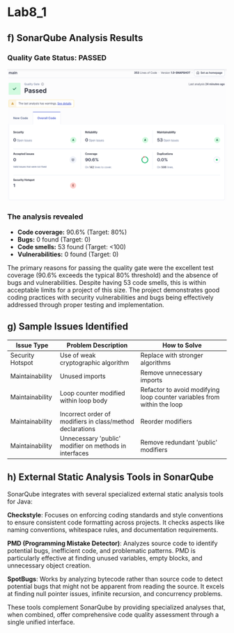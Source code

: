 # Lab8_1

## f) SonarQube Analysis Results

### **Quality Gate Status: PASSED**

![SonarQube Dashboard](lab8_1f.png)

### The analysis revealed

- **Code coverage:** 90.6% (Target: 80%)
- **Bugs:** 0 found (Target: 0)
- **Code smells:** 53 found (Target: <100)
- **Vulnerabilities:** 0 found (Target: 0)

The primary reasons for passing the quality gate were the excellent test coverage (90.6% exceeds the typical 80% threshold) and the absence of bugs and vulnerabilities. Despite having 53 code smells, this is within acceptable limits for a project of this size. The project demonstrates good coding practices with security vulnerabilities and bugs being effectively addressed through proper testing and implementation.

## g) Sample Issues Identified

| Issue Type | Problem Description | How to Solve |
|------------|---------------------|--------------|
| Security Hotspot | Use of weak cryptographic algorithm | Replace with stronger algorithms |
| Maintainability | Unused imports | Remove unnecessary imports |
| Maintainability | Loop counter modified within loop body | Refactor to avoid modifying loop counter variables from within the loop |
| Maintainability | Incorrect order of modifiers in class/method declarations | Reorder modifiers |
| Maintainability | Unnecessary 'public' modifier on methods in interfaces | Remove redundant 'public' modifiers |

## h) External Static Analysis Tools in SonarQube

SonarQube integrates with several specialized external static analysis tools for Java:

**Checkstyle**: Focuses on enforcing coding standards and style conventions to ensure consistent code formatting across projects. It checks aspects like naming conventions, whitespace rules, and documentation requirements.

**PMD (Programming Mistake Detector)**: Analyzes source code to identify potential bugs, inefficient code, and problematic patterns. PMD is particularly effective at finding unused variables, empty blocks, and unnecessary object creation.

**SpotBugs**: Works by analyzing bytecode rather than source code to detect potential bugs that might not be apparent from reading the source. It excels at finding null pointer issues, infinite recursion, and concurrency problems.

These tools complement SonarQube by providing specialized analyses that, when combined, offer comprehensive code quality assessment through a single unified interface.
